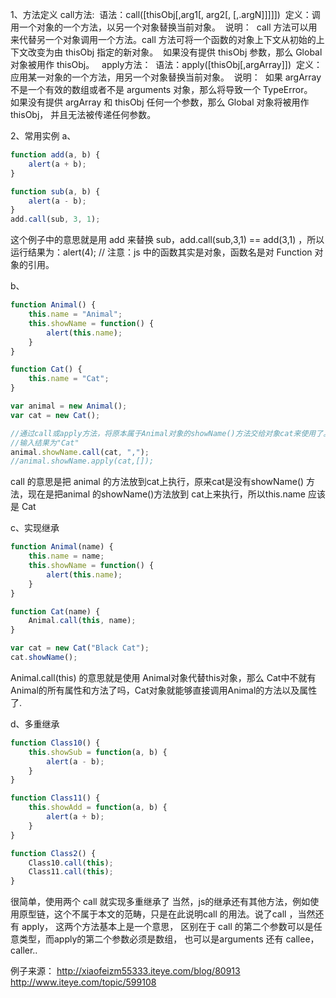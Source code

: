 1、方法定义
call方法:  语法：call([thisObj[,arg1[, arg2[,   [,.argN]]]]])  定义：调用一个对象的一个方法，以另一个对象替换当前对象。  说明：  call 方法可以用来代替另一个对象调用一个方法。call 方法可将一个函数的对象上下文从初始的上下文改变为由 thisObj 指定的新对象。  如果没有提供 thisObj 参数，那么 Global 对象被用作 thisObj。   apply方法：  语法：apply([thisObj[,argArray]])  定义：应用某一对象的一个方法，用另一个对象替换当前对象。  说明：  如果 argArray 不是一个有效的数组或者不是 arguments 对象，那么将导致一个 TypeError。  如果没有提供 argArray 和 thisObj 任何一个参数，那么 Global 对象将被用作 thisObj， 并且无法被传递任何参数。
 
2、常用实例
a、
```javascript
function add(a, b) {
    alert(a + b);
}

function sub(a, b) {
    alert(a - b);
}
add.call(sub, 3, 1);


```


 这个例子中的意思就是用 add 来替换 sub，add.call(sub,3,1) == add(3,1) ，所以运行结果为：alert(4); // 注意：js 中的函数其实是对象，函数名是对 Function 对象的引用。
 
b、
```javascript
function Animal() {
	this.name = "Animal";
	this.showName = function() {
		alert(this.name);
	}
}

function Cat() {
	this.name = "Cat";
}

var animal = new Animal();
var cat = new Cat();

//通过call或apply方法，将原本属于Animal对象的showName()方法交给对象cat来使用了。    
//输入结果为"Cat"    
animal.showName.call(cat, ",");
//animal.showName.apply(cat,[]);

```



 call 的意思是把 animal 的方法放到cat上执行，原来cat是没有showName() 方法，现在是把animal 的showName()方法放到 cat上来执行，所以this.name 应该是 Cat
 
c、实现继承 
```javascript
function Animal(name) {
	this.name = name;
	this.showName = function() {
		alert(this.name);
	}
}

function Cat(name) {
	Animal.call(this, name);
}

var cat = new Cat("Black Cat");
cat.showName();

```


 Animal.call(this) 的意思就是使用 Animal对象代替this对象，那么 Cat中不就有Animal的所有属性和方法了吗，Cat对象就能够直接调用Animal的方法以及属性了.
 
d、多重继承
```javascript
function Class10() {
	this.showSub = function(a, b) {
		alert(a - b);
	}
}

function Class11() {
	this.showAdd = function(a, b) {
		alert(a + b);
	}
}

function Class2() {
	Class10.call(this);
	Class11.call(this);
}

```


 很简单，使用两个 call 就实现多重继承了 当然，js的继承还有其他方法，例如使用原型链，这个不属于本文的范畴，只是在此说明call 的用法。说了call ，当然还有 apply，
这两个方法基本上是一个意思，
区别在于 call 的第二个参数可以是任意类型，而apply的第二个参数必须是数组，
也可以是arguments 还有 callee，caller..
 
例子来源：
http://xiaofeizm55333.iteye.com/blog/80913
http://www.iteye.com/topic/599108

